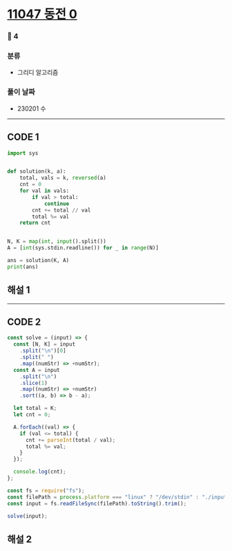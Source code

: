 # [11047 동전 0](https://www.acmicpc.net/problem/11047)

### 🥈 4

### 분류

- 그리디 알고리즘

### 풀이 날짜

- 230201 수

---

## CODE 1

```python
import sys


def solution(k, a):
    total, vals = k, reversed(a)
    cnt = 0
    for val in vals:
        if val > total:
            continue
        cnt += total // val
        total %= val
    return cnt


N, K = map(int, input().split())
A = [int(sys.stdin.readline()) for _ in range(N)]

ans = solution(K, A)
print(ans)
```

## 해설 1

---

## CODE 2

```javascript
const solve = (input) => {
  const [N, K] = input
    .split("\n")[0]
    .split(" ")
    .map((numStr) => +numStr);
  const A = input
    .split("\n")
    .slice(1)
    .map((numStr) => +numStr)
    .sort((a, b) => b - a);

  let total = K;
  let cnt = 0;

  A.forEach((val) => {
    if (val <= total) {
      cnt += parseInt(total / val);
      total %= val;
    }
  });

  console.log(cnt);
};

const fs = require("fs");
const filePath = process.platform === "linux" ? "/dev/stdin" : "./input.txt";
const input = fs.readFileSync(filePath).toString().trim();

solve(input);
```

## 해설 2
